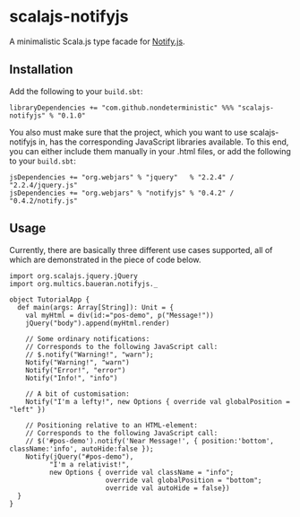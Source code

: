 # scalajs-notifyjs
A minimalistic Scala.js type facade for [Notify.js](https://notifyjs.com/).

## Installation
Add the following to your `build.sbt`:

    libraryDependencies += "com.github.nondeterministic" %%% "scalajs-notifyjs" % "0.1.0"

You also must make sure that the project, which you want to use scalajs-notifyjs in, has
the corresponding JavaScript libraries available. To this end, you can either include
them manually in your .html files, or add the following to your `build.sbt`:

    jsDependencies += "org.webjars" % "jquery"   % "2.2.4" / "2.2.4/jquery.js"
    jsDependencies += "org.webjars" % "notifyjs" % "0.4.2" / "0.4.2/notify.js"

## Usage
Currently, there are basically three different use cases supported, all of which are demonstrated in the piece of code below.

    import org.scalajs.jquery.jQuery
    import org.multics.baueran.notifyjs._

    object TutorialApp {
      def main(args: Array[String]): Unit = {
        val myHtml = div(id:="pos-demo", p("Message!"))
        jQuery("body").append(myHtml.render)

        // Some ordinary notifications:
        // Corresponds to the following JavaScript call:
        // $.notify("Warning!", "warn");
	    Notify("Warning!", "warn")
	    Notify("Error!", "error")
        Notify("Info!", "info")
	  
        // A bit of customisation:
	    Notify("I'm a lefty!", new Options { override val globalPosition = "left" })

        // Positioning relative to an HTML-element:
        // Corresponds to the following JavaScript call:
        // $('#pos-demo').notify('Near Message!', { position:'bottom', className:'info', autoHide:false });
	    Notify(jQuery("#pos-demo"), 
	          "I'm a relativist!", 
	          new Options { override val className = "info";
	                        override val globalPosition = "bottom";
	                        override val autoHide = false})
      }
    }
